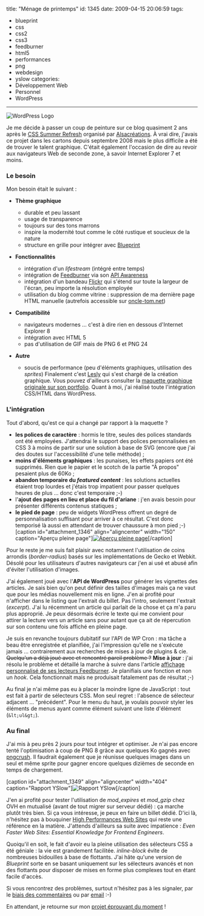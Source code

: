 title: "Ménage de printemps"
id: 1345
date: 2009-04-15 20:06:59
tags: 
- blueprint
- css
- css2
- css3
- feedburner
- html5
- performances
- png
- webdesign
- yslow
categories: 
- Développement Web
- Personnel
- WordPress
---

![WordPress Logo](https://oncletom.io/images/2009/04/wordpress-badge-138x138.png "WordPress Logo")

Je me décide à passer un coup de peinture sur ce blog quasiment 2 ans après le [CSS Summer Refresh](https://oncletom.io/2007/08/15/css-summer-refresh-2007/) organisé par [Alsacréations](http://alsacreations.com/). À vrai dire, j'avais ce projet dans les cartons depuis septembre 2008 mais le plus difficile a été de trouver le talent graphique. C'était également l'occasion de dire au revoir aux navigateurs Web de seconde zone, à savoir Internet Explorer 7 et moins.

<!--more-->

### Le besoin

Mon besoin était le suivant :

*   **Thème graphique**

    *   durable et peu lassant
    *   usage de transparence
    *   toujours sur des tons marrons
    *   inspire la modernité tout comme le côté rustique et soucieux de la nature
    *   structure en grille pour intégrer avec [Blueprint](http://blueprintcss.org/)

*   **Fonctionnalités**

    *   intégration d'un _lifestream_ (intégré entre temps)
    *   intégration de [Feedburner](http://feedburner.com/) via son [API Awareness](http://code.google.com/intl/fr/apis/feedburner/awareness_api.html)
    *   intégration d'un bandeau [Flickr](http://flickr.com/) qui s'étend sur toute la largeur de l'écran, peu importe la résolution employée
    *   utilisation du blog comme vitrine : suppression de ma dernière page HTML manuelle (autrefois accessible sur [oncle-tom.net](http://oncle-tom.net/))

*   **Compatibilité**

    *   navigateurs modernes ... c'est à dire rien en dessous d'Internet Explorer 8
    *   intégration avec HTML 5
    *   pas d'utilisation de GIF mais de PNG 6 et PNG 24

*   **Autre**

    *   soucis de performance (peu d'éléments graphiques, utilisation des _sprites_)
Finalement c'est [Lesly](http://leslyg.com/) qui s'est chargé de la création graphique. Vous pouvez d'ailleurs consulter la [maquette graphique originale sur son portfolio](http://leslyg.com/work/blog-de-thomas-parisot-oncle-tom/). Quant à moi, j'ai réalisé toute l'intégration CSS/HTML dans WordPress.

### L'intégration

Tout d'abord, qu'est ce qui a changé par rapport à la maquette ?

*   **les polices de caractère** : hormis le titre, seules des polices standards ont été employées. J'attendrai le support des polices personnalisées en CSS 3 à moins de partir sur une solution à base de SVG (encore que j'ai des doutes sur l'accessibilité d'une telle méthode) ;
*   **moins d'éléments graphiques** : les punaises, les effets papiers ont été supprimés. Rien que le papier et le scotch de la partie "À propos" pesaient plus de 60Ko ;
*   **abandon temporaire du _featured content_** : les solutions actuelles étaient trop lourdes et j'étais trop impatient pour passer quelques heures de plus ... donc c'est temporaire ;-)
*   l'**ajout des pages en lieu et place du fil d'ariane** : j'en avais besoin pour présenter différents contenus statiques ;
*   **le pied de page** : peu de widgets WordPress offrent un degré de personnalisation suffisant pour arriver à ce résultat. C'est donc temporisé là aussi en attendant de trouver chaussure à mon pied ;-)
[caption id="attachment_1346" align="aligncenter" width="150" caption="Aperçu pleine page"][![Aperçu pleine page](https://oncletom.io/images/2009/04/caseoncle-tomnet-oncletom-wood-150x300.png "caseoncle-tomnet-oncletom-wood")](/images/2009/04/caseoncle-tomnet-oncletom-wood.png)[/caption]

Pour le reste je me suis fait plaisir avec notamment l'utilisation de coins arrondis (_border-radius_) basés sur les implémentations de Gecko et Webkit. Désolé pour les utilisateurs d'autres navigateurs car j'en ai usé et abusé afin d'éviter l'utilisation d'images.

J'ai également joué avec l'**API de WordPress** pour générer les vignettes des articles. Je sais bien qu'on peut définir des tailles d'images mais ça ne vaut que pour les médias nouvellement mis en ligne. J'en ai profité pour n'afficher dans le listing que l'extrait du billet. Pas l'intro, seulement l'extrait (_excerpt_). J'ai lu récemment un article qui parlait de la chose et ça m'a paru plus approprié. Je peux désormais écrire le texte qui me convient pour attirer la lecture vers un article sans pour autant que ça ait de répercution sur son contenu une fois affiché en pleine page.

Je suis en revanche toujours dubitatif sur l'API de WP Cron : ma tâche a beau être enregistrée et planifiée, j'ai l'impression qu'elle ne s'exécute jamais ... contrairement aux recherches de mises à jour de plugins &amp; cie. <span style="text-decoration: line-through;">Quelqu'un a déjà joué avec et rencontré pareil problème ?</span>
**Mise à jour** : j'ai résolu le problème et détaillé la marche à suivre dans l'article [affichage personnalisé de ses lecteurs Feedburner](https://oncletom.io/2009/05/14/affichage-personnalise-abonnes-feedburner/). Je planifiais une fonction et non un _hook_. Cela fonctionnait mais ne produisait fatalement pas de résultat ;-)

Au final je n'ai même pas eu à placer la moindre ligne de JavaScript : tout est fait à partir de sélecteurs CSS. Mon seul regret : l'absence de sélecteur adjacent ... "précédent". Pour le menu du haut, je voulais pouvoir styler les éléments de menus ayant comme élément suivant une liste d'élément (`&lt;ul&gt;`).

### Au final

J'ai mis à peu près 2 jours pour tout intégrer et optimiser. Je n'ai pas encore tenté l'optimisation à coup de PNG 8 grâce aux quelques Ko gagnés avec [pngcrush](http://pmt.sourceforge.net/pngcrush/). Il faudrait également que je réunisse quelques images dans un seul et même sprite pour gagner encore quelques dizièmes de seconde en temps de chargement.

[caption id="attachment_1349" align="aligncenter" width="404" caption="Rapport YSlow"]![Rapport YSlow](https://oncletom.io/images/2009/04/caseoncle-tomnet-yslow.png "Rapport YSlow")[/caption]

J'en ai profité pour tester l'utilisation de _mod_expires_ et _mod_gzip_ chez OVH en mutualisé (avant de tout migrer sur serveur dédié) : ça marche plutôt très bien. Si ça vous intéresse, je peux en faire un billet dédié. D'ici là, n'hésitez pas à bouquiner [High Performances Web Sites](https://oncletom.io/2008/07/15/high-performance-web-sites/) qui reste une référence en la matière. J'attends d'ailleurs sa suite avec impatience : _Even Faster Web Sites: Essential Knowledge for Frontend Engineers_.

Quoiqu'il en soit, le fait d'avoir eu la pleine utilisation des sélecteurs CSS a été géniale : la vie est grandement facilitée. _inline-block_ évite de nombreuses bidouilles à base de flottants. J'ai hâte qu'une version de _Blueprint_ sorte en se basant uniquement sur les sélecteurs avancés et non des flottants pour disposer de mises en forme plus complexes tout en étant facile d'accès.

Si vous rencontrez des problèmes, surtout n'hésitez pas à les signaler, par le [biais des commentaires](#respond) ou par [email](/contact/) :-)

En attendant, je retourne sur mon [projet éprouvant du moment](https://oncletom.io/2009/02/24/faire-part-de-naissance/) !